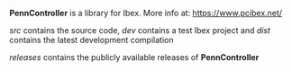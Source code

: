 **PennController** is a library for Ibex. More info at: https://www.pcibex.net/

*src* contains the source code, *dev* contains a test Ibex project and *dist* contains the latest development compilation

*releases* contains the publicly available releases of **PennController**
